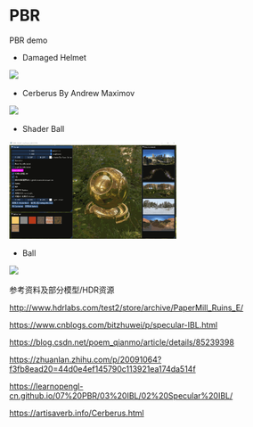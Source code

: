 # PBR
PBR demo

* Damaged Helmet
<div>
  <img src="./images/DamagedHelmet.gif" width="300px"/> 
</div>

* Cerberus By Andrew Maximov
<div>
  <img src="./images/Cerberus_by_Andrew_Maximov.gif" width="300px"/> 
</div>

* Shader Ball
<div>
  <img src="./images/ShaderBall.gif" width="300px"/> 
</div>

* Ball
<div>
  <img src="./images/Ball.gif" width="300px"/> 
</div>

参考资料及部分模型/HDR资源

http://www.hdrlabs.com/test2/store/archive/PaperMill_Ruins_E/

https://www.cnblogs.com/bitzhuwei/p/specular-IBL.html

https://blog.csdn.net/poem_qianmo/article/details/85239398

https://zhuanlan.zhihu.com/p/20091064?f3fb8ead20=44d0e4ef145790c113921ea174da514f

https://learnopengl-cn.github.io/07%20PBR/03%20IBL/02%20Specular%20IBL/

https://artisaverb.info/Cerberus.html
